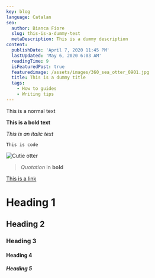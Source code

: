 ```yaml
---
key: blog
language: Catalan
seo:
  author: Bianca Fiore
  slug: this-is-a-dummy-test
  metaDescription: This is a dummy description
content:
  publishDate: 'April 7, 2020 11:45 PM'
  lastUpdated: 'May 6, 2020 6:03 AM'
  readingTime: 9
  isFeaturedPost: true
  featuredimage: /assets/images/360_sea_otter_0901.jpg
  title: This is a dummy title
  tags:
    - How to guides
    - Writing tips
---
```

This is a normal text

**This is a bold text**

*This is an italic text*

`This is code`

![Cutie otter](/assets/images/vanaqua_soaw_eventpage-support-03-664x664.jpg "Cutie otter")

> *Quotation* in **bold** 

[This is a link](google.com)

# Heading 1

## Heading 2

### Heading 3

#### Heading 4

##### Heading 5